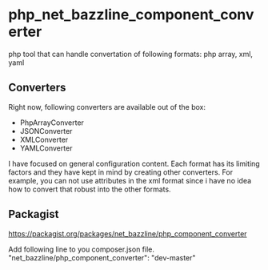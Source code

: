 # php_net_bazzline_component_converter

php tool that can handle convertation of following formats: php array, xml, yaml

## Converters

Right now, following converters are available out of the box:
  * PhpArrayConverter
  * JSONConverter
  * XMLConverter
  * YAMLConverter

I have focused on general configuration content. Each format has its limiting factors and they have kept in mind by creating other converters.
For example, you can not use attributes in the xml format since i have no idea how to convert that robust into the other formats.

## Packagist

https://packagist.org/packages/net_bazzline/php_component_converter

Add following line to you composer.json file.  
"net_bazzline/php_component_converter": "dev-master"
